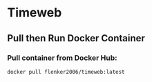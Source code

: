 # Timeweb

## Pull then Run Docker Container

### Pull container from Docker Hub:
```bash
docker pull flenker2006/timeweb:latest


